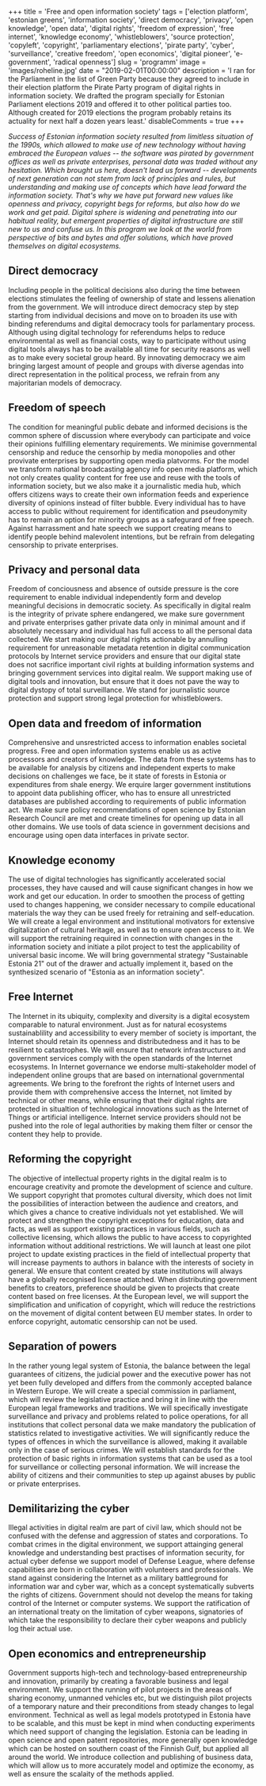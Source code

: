 +++
title = 'Free and open information society'
tags = ['election platform', 'estonian greens', 'information society', 'direct democracy', 'privacy', 'open knowledge', 'open data', 'digital rights', 'freedom of expression', 'free internet', 'knowledge economy', 'whistleblowers', 'source protection', 'copyleft', 'copyright', 'parliamentary elections', 'pirate party', 'cyber', 'surveillance', 'creative freedom', 'open economics', 'digital pioneer', 'e-government', 'radical openness']
slug = 'programm'
image = 'images/roheline.jpg'
date = "2019-02-01T00:00:00"
description = 'I ran for the Parliament in the list of Green Party because they agreed to include in their election platform the Pirate Party program of digital rights in information society. We drafted the program specially for Estonian Parliament elections 2019 and offered it to other political parties too. Although created for 2019 elections the program probably retains its actuality for next half a dozen years least.'
disableComments = true
+++

_Success of Estonian information society resulted from limitless situation of the 1990s, which allowed to make use of new technology without having embraced the European values -- the software was pirated by government offices as well as private enterprises, personal data was traded without any hesitation. Which brought us here, doesn't lead us forward -- developments of next generation can not stem from lack of principles and rules, but understanding and making use of concepts which have lead forward the information society. That's why we have put forward new values like openness and privacy, copyright begs for reforms, but also how do we work and get paid. Digital sphere is widening and penetrating into our habitual reality, but emergent properties of digital infrastructure are still new to us and confuse us. In this program we look at the world from perspective of bits and bytes and offer solutions, which have proved themselves on digital ecosystems._

## Direct democracy

Including people in the political decisions also during the time between elections stimulates the feeling of ownership of state and lessens alienation from the government. We will introduce direct democracy step by step starting from individual decisions and move on to broaden its use with binding referendums and digital democracy tools for parlamentary process. Although using digital technology for referendums helps to reduce environmental as well as financial costs, way to participate without using digital tools always has to be available all time for security reasons as well as to make every societal group heard. By innovating democracy we aim bringing largest amount of people and groups with diverse agendas into direct representation in the political process, we refrain from any majoritarian models of democracy.

## Freedom of speech

The condition for meaningful public debate and informed decisions is the common sphere of discussion where everybody can participate and voice their opinions fulfilling elementary requirements. We minimise governmental censorship and reduce the censorhip by media monopolies and other provivate enterprises by supporting open media platvorms. For the model we transform national broadcasting agency info open media platform, which not only creates quality content for free use and reuse with the tools of information society, but we also make it a journalistic media hub, which offers citizens ways to create their own information feeds and experience diversity of opinions instead of filter bubble. Every individual has to have access to public without requirement for identification and pseudonymity has to remain an option for minority groups as a safegurard of free speech. Against harrassment and hate speech we support creating means to identify people behind malevolent intentions, but be refrain from delegating censorship to private enterprises.

## Privacy and personal data

Freedom of conciousness and absence of outside pressure is the core requirement to enable individual independently form and develop meaningful decisions in democratic society. As specifically in digital realm is the integrity of private sphere endangered, we make sure government and private enterprises gather private data only in minimal amount and if absolutely necessary and individual has full access to all the personal data collected. We start making our digital rights actionable by annulling requirement for unreasonable metadata retention in digital communication protocols by Internet service providers and ensure that our digital state does not sacrifice important civil rights at building information systems and bringing government services into digital realm. We support making use of digital tools and innovation, but ensure that it does not pave the way to digital dystopy of total surveillance. We stand for journalistic source protection and support strong legal protection for whistleblowers.

## Open data and freedom of information

Comprehensive and unsrestricted access to information enables societal progress. Free and open information systems enable us as active processors and creators of knowledge. The data from these systems has to be available for analysis by citizens and independent experts to make decisions on challenges we face, be it state of forests in Estonia or expenditures from shale energy. We erquire larger government institutions to appoint data publishing officer, who has to ensure all unrestricted databases are published according to requirements of public information act. We make sure policy recommendations of open science by Estonian Research Council are met and create timelines for opening up data in all other domains. We use tools of data science in government decisions and encourage using open data interfaces in private sector.

## Knowledge economy

The use of digital technologies has significantly accelerated social processes, they have caused and will cause significant changes in how we work and get our education. In order to smoothen the process of getting used to changes happening, we consider necessary to compile educational materials the way they can be used freely for retraining and self-education. We will create a legal environment and institutional motivators for extensive digitalization of cultural heritage, as well as to ensure open access to it. We will support the retraining required in connection with changes in the information society and initiate a pilot project to test the applicability of universal basic income. We will bring governmental strategy "Sustainable Estonia 21" out of the drawer and actually implement it, based on the synthesized scenario of "Estonia as an information society".

## Free Internet

The Internet in its ubiquity, complexity and diversity is a digital ecosystem comparable to natural environment. Just as for natural ecosystems sustainablility and accessibility to every member of society is important, the Internet should retain its openness and distributedness and it has to be resilient to catastrophes. We will ensure that network infrastructures and government services comply with the open standards of the Internet ecosystems. In Internet governance we endorse multi-stakeholder model of independent online groups that are based on international governmental agreements. We bring to the forefront the rights of Internet users and provide them with comprehensive access the Internet, not limited by technical or other means, while ensuring that their digital rights are protected in situaltion of technological innovations such as the Internet of Things or artificial intelligence. Internet service providers should not be pushed into the role of legal authorities by making them filter or censor the content they help to provide.

## Reforming the copyright

The objective of intellectual property rights in the digital realm is to encourage creativity and promote the development of science and culture. We support copyright that promotes cultural diversity, which does not limit the possibilities of interaction between the audience and creators, and which gives a chance to creative individuals not yet established. We will protect and strengthen the copyright exceptions for education, data and facts, as well as support existing practices in various fields, such as collective licensing, which allows the public to have access to copyrighted information without additional restrictions. We will launch at least one pilot project to update existing practices in the field of intellectual property that will increase payments to authors in balance with the interests of society in general. We ensure that content created by state institutions will always have a globally recognised license attatched. When distributing government benefits to creators, preference should be given to projects that create content based on free licenses. At the European level, we will support the simplification and unification of copyright, which will reduce the restrictions on the movement of digital content between EU member states. In order to enforce copyright, automatic censorship can not be used.

## Separation of powers

In the rather young legal system of Estonia, the balance between the legal guarantees of citizens, the judicial power and the executive power has not yet been fully developed and differs from the commonly accepted balance in Western Europe. We will create a special commission in parliament, which will review the legislative practice and bring it in line with the European legal frameworks and traditions. We will specifically investigate surveillance and privacy and problems related to police operations, for all institutions that collect personal data we make mandatory the publication of statistics related to investigative activities. We will significantly reduce the types of offences in which the surveillance is allowed, making it available only in the case of serious crimes. We will establish standards for the protection of basic rights in information systems that can be used as a tool for surveillance or collecting personal information. We will increase the ability of citizens and their communities to step up against abuses by public or private enterprises.

## Demilitarizing the cyber

Illegal activities in digital realm are part of civil law, which should not be confused with the defense and aggression of states and corporations. To combat crimes in the digital environment, we support attainging general knowledge and understanding best practises of information security, for actual cyber defense we support model of Defense League, where defense capabilities are born in collaboration with volunteers and professionals. We stand against considering the Internet as a military battleground for information war and cyber war, which as a concept systematically subverts the rights of citizens. Government should not develop the means for taking control of the Internet or computer systems. We support the ratification of an international treaty on the limitation of cyber weapons, signatories of which take the responsibility to declare their cyber weapons and publicly log their actual use.

## Open economics and entrepreneurship

Government supports high-tech and technology-based entrepreneurship and innovation, primarily by creating a favorable business and legal environment. We support the running of pilot projects in the areas of sharing economy, unmanned vehicles etc, but we distinguish pilot projects of a temporary nature and their preconditions from steady changes to legal environment. Technical as well as legal models prototyped in Estonia have to be scalable, and this must be kept in mind when conducting experiments which need support of changing the legislation. Estonia can be leading in open science and open patent repositories, more generally open knowledge which can be hosted on southern coast of the Finnish Gulf, but applied all around the world. We introduce collection and publishing of business data, which will allow us to more accurately model and optimize the economy, as well as ensure the scalaity of the methods applied.
